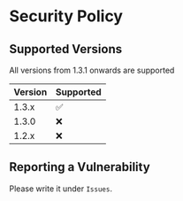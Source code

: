 # Security Policy

## Supported Versions

All versions from 1.3.1 onwards are supported

| Version | Supported          |
| ------- | ------------------ |
| 1.3.x   | :white_check_mark: |
| 1.3.0   | :x:                |
| 1.2.x   | :x:                |

## Reporting a Vulnerability

Please write it under `Issues`.
